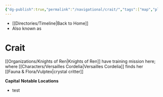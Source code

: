 ```yaml
---
{"dg-publish":true,"permalink":"/navigational/crait/","tags":["map","planet","unfinished"],"dgHomeLink":false}
---
```


- [[Directories/Timeline\|Back to Home]]
- Also known as 

# Crait
[[Organizations/Knights of Ren\|Knights of Ren]] have training mission here; where [[Characters/Versailles Cordelia\|Versailles Cordelia]] finds her [[Fauna & Flora/Vulptex\|crystal critter]]

**Capital**
**Notable Locations**
- test
